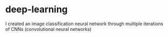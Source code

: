 # deep-learning
I created an image classification neural network through multiple iterations of CNNs (convolutional neural networks)
